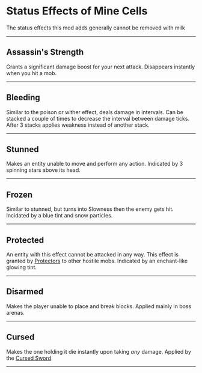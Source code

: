 # Status Effects of Mine Cells

The status effects this mod adds generally cannot be removed with milk

---

## Assassin's Strength

Grants a significant damage boost for your next attack. Disappears instantly when you hit a mob.

---

## Bleeding

Similar to the poison or wither effect, deals damage in intervals. Can be stacked a couple of times
to decrease the interval between damage ticks. After 3 stacks applies weakness instead of another stack.

---

## Stunned

Makes an entity unable to move and perform any action. Indicated by 3 spinning stars above its head.

---

## Frozen

Similar to stunned, but turns into Slowness then the enemy gets hit. Incidated by a blue tint and snow particles.

---

## Protected

An entity with this effect cannot be attacked in any way. This effect is granted by [Protectors](enemies.md#protector) to other hostile mobs.
Indicated by an enchant-like glowing tint.

---

## Disarmed

Makes the player unable to place and break blocks. Applied mainly in boss arenas.

---

## Cursed

Makes the one holding it die instantly upon taking _any_ damage. Applied by the [Cursed Sword](weapons.md#cursed-sword)

---